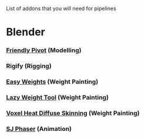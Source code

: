 List of addons that you will need for pipelines
# Blender
### [Friendly Pivot](https://blendermarket.com/products/friendly-pivot) (Modelling)
### Rigify (Rigging) 
### [Easy Weights](https://studio.blender.org/pipeline/addons/easy_weights) (Weight Painting)
### [Lazy Weight Tool](https://blendermarket.com/products/lazy-weight-tool) (Weight Painting)
### [Voxel Heat Diffuse Skinning](https://blendermarket.com/products/voxel-heat-diffuse-skinning) (Weight Painting)
### [SJ Phaser](https://captainhansode.gumroad.com/l/EVhEq) (Animation)
